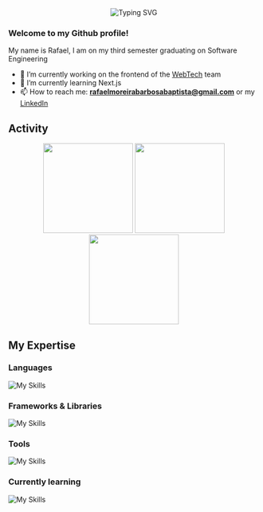 <div align="center">

<img src="https://readme-typing-svg.demolab.com?font=Fira+Code&size=27&duration=2300&pause=1000&color=F74271&center=true&vCenter=true&width=435&height=40&lines=Hello!;Welcome+to+my+profile+%3A)" alt="Typing SVG" />

</div>

### Welcome to my Github profile!

My name is Rafael, I am on my third semester graduating on Software Engineering 

- 🔭 I’m currently working on the frontend of the [WebTech](https://github.com/WebTech-PUC-Minas) team
- 🌱 I’m currently learning Next.js
- 📫 How to reach me: **rafaelmoreirabarbosabaptista@gmail.com** or my [LinkedIn](https://www.linkedin.com/in/rafael-baptista-6a2ab42a2/)

## Activity
<div align="center">

<img height="180em" src="https://github-readme-stats.vercel.app/api?username=RafaMtF&show_icons=true&theme=radical"/>
<img height="180em" src="https://github-readme-stats.vercel.app/api/top-langs/?username=RafaMtF&layout=compact&theme=radical"/>

<img height="180em" src="http://github-profile-summary-cards.vercel.app/api/cards/profile-details?username=RafaMtF&theme=radical"/>
</div>

## My Expertise

### Languages
![My Skills](https://skillicons.dev/icons?i=js,html,css,c,cpp,cs,py,java)

### Frameworks & Libraries
![My Skills](https://skillicons.dev/icons?i=react,nodejs,bootstrap)

### Tools
![My Skills](https://skillicons.dev/icons?i=git,github,vscode,discord)

### Currently learning
![My Skills](https://skillicons.dev/icons?i=docker,nodejs,nextjs)


